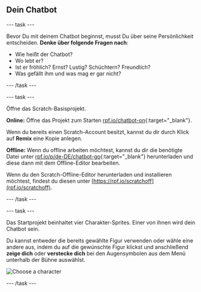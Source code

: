 ## Dein Chatbot

--- task ---

Bevor Du mit deinem Chatbot beginnst, musst Du über seine Persönlichkeit entscheiden. **Denke über folgende Fragen nach**:

+ Wie heißt der Chatbot?
+ Wo lebt er?
+ Ist er fröhlich? Ernst? Lustig? Schüchtern? Freundlich?
+ Was gefällt ihm und was mag er gar nicht?

--- /task ---

--- task ---

Öffne das Scratch-Basisprojekt.

**Online:** Öffne das Projekt zum Starten [rpf.io/chatbot-on](https://rpf.io/chatbot-on){:target="_blank"}.

Wenn du bereits einen Scratch-Account besitzt, kannst du dir durch Klick auf **Remix** eine Kopie anlegen.

**Offline:** Wenn du offline arbeiten möchtest, kannst du dir die benötigte Datei unter [rpf.io/p/de-DE/chatbot-go](https://rpf.io/p/de-DE/chatbot-go){:target="_blank"} herunterladen und diese dann mit dem Offline-Editor bearbeiten.

Wenn du den Scratch-Offline-Editor herunterladen und installieren möchtest, findest du diesen unter [https://rpf.io/scratchoff](rpf.io/scratchoff).

--- /task ---

--- task ---

Das Startprojekt beinhaltet vier Charakter-Sprites. Einer von ihnen wird dein Chatbot sein.

Du kannst entweder die bereits gewählte Figur verwenden oder wähle eine andere aus, indem du auf die gewünschte Figur klickst und anschließend **zeige dich** oder **verstecke dich** bei den Augensymbolen aus dem Menü unterhalb der Bühne auswählst.

![Choose a character](images/chatbot-characters.png)

--- /task ---
